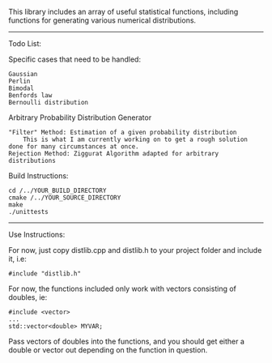 This library includes an array of useful statistical functions, including functions for generating various numerical distributions.


***

Todo List:

Specific cases that need to be handled:

	Gaussian
	Perlin
	Bimodal
	Benfords law
	Bernoulli distribution

Arbitrary Probability Distribution Generator

	"Filter" Method: Estimation of a given probability distribution
		This is what I am currently working on to get a rough solution done for many circumstances at once. 
	Rejection Method: Ziggurat Algorithm adapted for arbitrary distributions



Build Instructions:



	cd /../YOUR_BUILD_DIRECTORY
	cmake /../YOUR_SOURCE_DIRECTORY
	make
	./unittests



***

Use Instructions:

For now, just copy distlib.cpp and distlib.h to your project folder and include it, i.e:

	#include "distlib.h"


For now, the functions included only work with vectors consisting of doubles, ie:

	#include <vector>
	...
	std::vector<double> MYVAR;


Pass vectors of doubles into the functions, and you should get either a double or vector out depending on the function in question.


